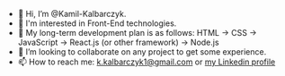 - 👋 Hi, I’m @Kamil-Kalbarczyk.
- 👀 I'm interested in Front-End technologies.
- 🌱 My long-term development plan is as follows: HTML -> CSS -> JavaScript -> React.js (or other framework) -> Node.js
- 💞️ I’m looking to collaborate on any project to get some experience.
- 📫 How to reach me: k.kalbarczyk1@gmail.com or [my Linkedin profile](https://www.linkedin.com/in/kamil-kalbarczyk/ "Kamil Kalbarczyk Linkedin profile")

<!---
Kamil-Kalbarczyk/Kamil-Kalbarczyk is a ✨ special ✨ repository because its `README.md` (this file) appears on your GitHub profile.
You can click the Preview link to take a look at your changes.
--->
